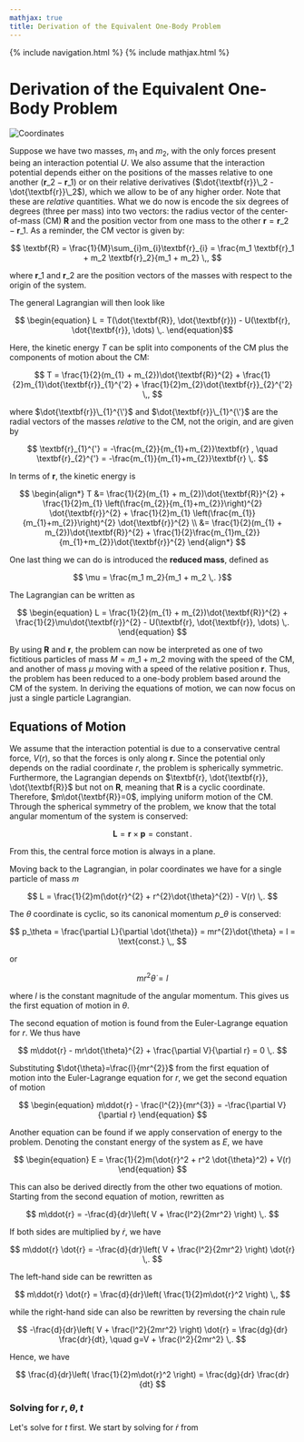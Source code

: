 ```yaml
---
mathjax: true
title: Derivation of the Equivalent One-Body Problem
---
```

{% include navigation.html %}
{% include mathjax.html %}

# Derivation of the Equivalent One-Body Problem

![Coordinates](https://rprador.github.io/rprador/mechanics/figures/CM_coords.PNG)

   Suppose we have two masses, $m_1$ and $m_2$, with the only forces present being an interaction potential $U$. We also assume that the interaction potential depends either on the positions of the masses relative to one another ($\textbf{r}\_2 - \textbf{r}\_1$) or on their relative derivatives ($\dot{\textbf{r}}\_2 - \dot{\textbf{r}}\_2$), which we allow to be of any higher order. Note that these are _relative_ quantities. What we do now is encode the six degrees of degrees (three per mass) into two vectors: the radius vector of the center-of-mass (CM) $\textbf{R}$ and the position vector from one mass to the other $\textbf{r}=\textbf{r}\_2 - \textbf{r}\_1$. As a reminder, the CM vector is given by:

$$ \textbf{R} = \frac{1}{M}\sum_{i}m_{i}\textbf{r}_{i} = \frac{m_1 \textbf{r}_1 + m_2 \textbf{r}_2}{m_1 + m_2} \,, $$

where $\textbf{r}\_1$ and $\textbf{r}\_2$ are the position vectors of the masses with respect to the origin of the system.

The general Lagrangian will then look like

$$ \begin{equation} L = T(\dot{\textbf{R}}, \dot{\textbf{r}}) - U(\textbf{r}, \dot{\textbf{r}}, \dots) \,. \end{equation}$$

Here, the kinetic energy $T$ can be split into components of the CM plus the components of motion about the CM:

$$ T = \frac{1}{2}(m_{1} + m_{2})\dot{\textbf{R}}^{2} + \frac{1}{2}m_{1}\dot{\textbf{r}}_{1}^{'2} + \frac{1}{2}m_{2}\dot{\textbf{r}}_{2}^{'2} \,, $$

where $\dot{\textbf{r}}\_{1}^{\'}$ and $\dot{\textbf{r}}\_{1}^{\'}$ are the radial vectors of the masses _relative_ to the CM, not the origin, and are given by

$$ \textbf{r}_{1}^{'} = -\frac{m_{2}}{m_{1}+m_{2}}\textbf{r} , \quad \textbf{r}_{2}^{'} = -\frac{m_{1}}{m_{1}+m_{2}}\textbf{r} \,. $$

In terms of $\textbf{r}$, the kinetic energy is

$$ \begin{align*} T &= \frac{1}{2}(m_{1} + m_{2})\dot{\textbf{R}}^{2} + \frac{1}{2}m_{1} \left(\frac{m_{2}}{m_{1}+m_{2}}\right)^{2} \dot{\textbf{r}}^{2} + \frac{1}{2}m_{1} \left(\frac{m_{1}}{m_{1}+m_{2}}\right)^{2}  \dot{\textbf{r}}^{2} \\ &= \frac{1}{2}(m_{1} + m_{2})\dot{\textbf{R}}^{2} + \frac{1}{2}\frac{m_{1}m_{2}}{m_{1}+m_{2}}\dot{\textbf{r}}^{2} \end{align*} $$

One last thing we can do is introduced the **reduced mass**, defined as

$$ \mu = \frac{m_1 m_2}{m_1 + m_2 \,. }$$

The Lagrangian can be written as

$$ \begin{equation} L =  \frac{1}{2}(m_{1} + m_{2})\dot{\textbf{R}}^{2} + \frac{1}{2}\mu\dot{\textbf{r}}^{2} - U(\textbf{r}, \dot{\textbf{r}}, \dots) \,. \end{equation} $$

By using $\textbf{R}$ and $\textbf{r}$, the problem can now be interpreted as one of two fictitious particles of mass $M=m\_1 + m\_2$ moving with the speed of the CM, and another of mass $\mu$ moving with a speed of the relative position $\textbf{r}$. Thus, the problem has been reduced to a one-body problem based around the CM of the system. In deriving the equations of motion, we can now focus on just a single particle Lagrangian.

## Equations of Motion

   We assume that the interaction potential is due to a conservative central force, $V(r)$, so that the forces is only along $\textbf{r}$. Since the potential only depends on the radial coordinate $r$, the problem is spherically symmetric. Furthermore, the Lagrangian depends on $\textbf{r}, \dot{\textbf{r}}, \dot{\textbf{R}}$ but not on $\textbf{R}$, meaning that $\textbf{R}$ is a cyclic coordinate. Therefore, $m\dot{\textbf{R}}=0$, implying uniform motion of the CM. Through the spherical symmetry of the problem, we know that the total angular momentum of the system is conserved:

$$ \textbf{L} = \textbf{r} \times \textbf{p} = \text{constant} \,. $$

From this, the central force motion is always in a plane.

Moving back to the Lagrangian, in polar coordinates we have for a single particle of mass $m$

$$ L = \frac{1}{2}m(\dot{r}^{2} + r^{2}\dot{\theta}^{2}) - V(r) \,. $$

The $\theta$ coordinate is cyclic, so its canonical momentum $p\_\theta$ is conserved:

$$ p_\theta = \frac{\partial L}{\partial \dot{\theta}} = mr^{2}\dot{\theta} = l = \text{const.}  \,, $$

or

$$ \begin{equation} mr^{2}\dot{\theta} = l \end{equation} $$

where $l$ is the constant magnitude of the angular momentum. This gives us the first equation of motion in $\theta$.

   The second equation of motion is found from the Euler-Lagrange equation for $r$. We thus have

$$ m\ddot{r} - mr\dot{\theta}^{2} + \frac{\partial V}{\partial r} = 0 \,. $$

Substituting $\dot{\theta}=\frac{l}{mr^{2}}$ from the first equation of motion into the Euler-Lagrange equation for $r$, we get the second equation of motion

$$ \begin{equation} m\ddot{r} - \frac{l^{2}}{mr^{3}} = -\frac{\partial V}{\partial r} \end{equation} $$

   Another equation can be found if we apply conservation of energy to the problem. Denoting the constant energy of the system as $E$, we have

$$ \begin{equation} E = \frac{1}{2}m(\dot{r}^2 + r^2 \dot{\theta}^2) + V(r) \end{equation} $$

This can also be derived directly from the other two equations of motion. Starting from the second equation of motion, rewritten as

$$ m\ddot{r} = -\frac{d}{dr}\left( V + \frac{l^2}{2mr^2} \right) \,. $$

If both sides are multiplied by $\dot{r}$, we have

$$ m\ddot{r} \dot{r} = -\frac{d}{dr}\left( V + \frac{l^2}{2mr^2} \right) \dot{r} \,. $$

The left-hand side can be rewritten as 

$$ m\ddot{r} \dot{r} = \frac{d}{dr}\left( \frac{1}{2}m\dot{r}^2 \right) \,, $$

while the right-hand side can also be rewritten by reversing the chain rule

$$ -\frac{d}{dr}\left( V + \frac{l^2}{2mr^2} \right) \dot{r} = \frac{dg}{dr} \frac{dr}{dt}, \quad g=V + \frac{l^2}{2mr^2} \,. $$

Hence, we have

$$ \frac{d}{dr}\left( \frac{1}{2}m\dot{r}^2 \right) = \frac{dg}{dr} \frac{dr}{dt} $$


### Solving for $r, \theta, t$

Let's solve for $t$ first. We start by solving for $\dot{r}$ from 
